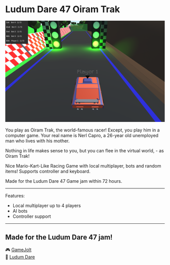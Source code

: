 # Ludum Dare 47 Oiram Trak

![Screenshot](Docs/Screenshot.png "Screenshot")

You play as Oiram Trak, the world-famous racer! Except, you play him in a computer game. Your real name is Nerl Capro, a 26-year old unemployed man who lives with his mother.

Nothing in life makes sense to you, but you can flee in the virtual world, - as Oiram Trak!

Nice Mario-Kart-Like Racing Game with local multiplayer, bots and random items! Supports controller and keyboard.

Made for the Ludum Dare 47 Game jam within 72 hours.


---

Features:
- Local multiplayer up to 4 players
- AI bots
- Controller support

---

Made for the Ludum Dare 47 jam!
---

:video_game: [GameJolt](https://gamejolt.com/games/oiram_tark/543208)   
:game_die: [Ludum Dare](https://ldjam.com/events/ludum-dare/47/oiram-trak)
